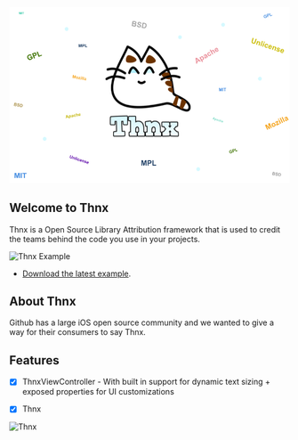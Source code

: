 ![Thnx](https://github.com/adamdahan/Thnx/blob/master/README-assets/logo-big-bg.png)

## Welcome to Thnx

Thnx is a Open Source Library Attribution framework that is used to credit the teams behind the code you use in your projects.

![Thnx Example](http://cosmicmind.io/samples/github/page-tab-bar-controller-2.png)

* [Download the latest example](https://github.com/adamdahan/Thnx/tree/master/Example).

## About Thnx

Github has a large iOS open source community and we wanted to give a way for their consumers to say Thnx. 

## Features

- [x] ThnxViewController - With built in support for dynamic text sizing + exposed properties for UI customizations
- [x] Thnx


![Thnx](https://github.com/adamdahan/Thnx/blob/master/README-assets/readme-gif.gif)
